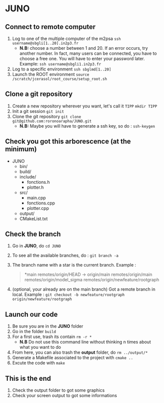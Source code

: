 # JUNO

## Connect to remote computer

1.  Log to one of the multiple computer of the m2psa
	`ssh username@sbgli[1..20].in2p3.fr`
	- **N.B:** choose a number between 1 and 20. If an error occurs, try another number. In fact, many users can be connected, you have to choose a free one. You will have to enter your password later. Example:
	`ssh username@sbgli1.in2p3.fr`
1.  Log to a specific environment
	`ssh sbglmd[1..20]`
1.  Launch the ROOT environment
	`source /scratch/jcerasol/root_course/setup_root.sh`

## Clone a git repository
1.  Create a new repository wherever you want, let's call it `TIPP` 
	`mkdir TIPP`
1.  Init a git session
	`git init`
1.  Clone the git repository
	`git clone git@github.com:roronoarapha/JUNO.git`
	- **N.B:** Maybe you will have to generate a ssh key, so do :
	`ssh-keygen`

## Check you got this arborescence (at the minimum)

- JUNO
  - bin/
  - build/
  - include/
    - fonctions.h
	- plotter.h
  - src/
    - main.cpp
    - fonctions.cpp
	- plotter.cpp
  - output/
  - CMakeList.txt

## Check the branch
1. Go in **JUNO**, do `cd JUNO`
1. To see all the available branches, do :
`git branch -a`
1. The branch name with a star is the current branch. Example :

	> *main
	remotes/origin/HEAD -> origin/main
	remotes/origin/main
	remotes/origin/model_sigma
	remotes/origin/newfeature/rootgraph

1. (optional, your already are on the main branch) Got a remote branch in local. Example :
`git checkout -b newfeature/rootgraph origin/newfeature/rootgraph`

## Launch our code

1. Be sure you are in the **JUNO** folder
1. Go in the folder `build`
1. For a first use, trash its contain
	`rm -r *`
	- **N.B** Do not use this command line without thinking n times about what you want to do
1. From here, you can also trash the **output** folder, do
   `rm ../output/*`
1. Generate a Makefile associated to the project with
	`cmake ..`
1. Excute the code with 
	`make`

## This is the end

1. Check the output folder to got some graphics
1. Check your screen output to got some informations




